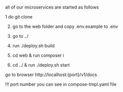 all of our microservices are started as follows

1 do git clone

2. go to the web folder and copy .env.example to .env

3. go to ../

4. run ./deploy.sh build

5. cd web & run composer i

6. cd ../ & run ./deploy.sh start

go to browser
http://localhost:{port}/v1/docs

!!! port number you can see in compose-tmpl.yaml file
